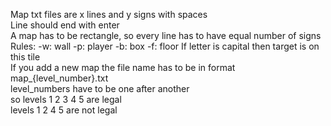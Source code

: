 Map txt files are x lines and y signs with spaces <br />
Line should end with enter <br />
A map has to be rectangle, so every line has to have equal number of signs <br />
Rules:
    -w: wall
    -p: player
    -b: box
    -f: floor
If letter is capital then target is on this tile <br />
If you add a new map the file name has to be in format map_{level_number}.txt <br />
level_numbers have to be one after another <br />
so levels 1 2 3 4 5 are legal <br />
levels 1 2 4 5 are not legal